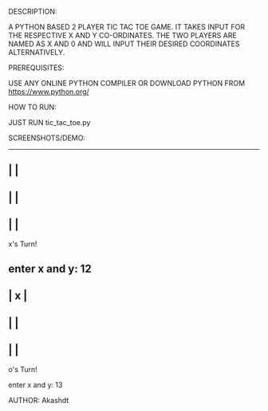 DESCRIPTION: 


A PYTHON BASED 2 PLAYER TIC TAC TOE GAME. IT TAKES INPUT FOR THE RESPECTIVE X AND Y CO-ORDINATES. THE TWO PLAYERS ARE NAMED AS X AND 0 AND WILL INPUT THEIR DESIRED COORDINATES ALTERNATIVELY.


PREREQUISITES:

USE ANY ONLINE PYTHON COMPILER OR DOWNLOAD PYTHON FROM https://www.python.org/



HOW TO RUN:

JUST RUN tic_tac_toe.py


SCREENSHOTS/DEMO:



---------
   |   | 
 ---------
   |   |  
 ---------
   |   | 
 ---------


x's Turn!


enter x and y: 12
 ---------
   | x | 
 ---------
   |   | 
 ---------
   |   | 
 ---------



o's Turn!

enter x and y: 13
 

AUTHOR:
Akashdt
